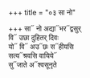 +++
title = "०३ सा नो"

+++
सा᳓ नो अद्या᳓भर᳓द्वसुर्  
वि᳓ उछा दुहितर् दिवः  
यो᳓ वि᳓ अउ᳓छः स᳓हीयसि  
सत्य᳓श्रवसि वायिये᳓  
सु᳓जाते अ᳓श्वसूनृते